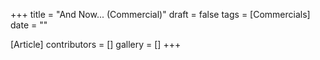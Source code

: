 +++
title = "And Now... (Commercial)"
draft = false
tags = [Commercials]
date = ""

[Article]
contributors = []
gallery = []
+++